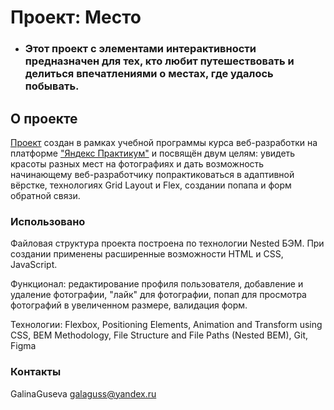 # Проект: Место

- ### Этот проект с элементами интерактивности предназначен для тех, кто любит путешествовать и делиться впечатлениями о местах, где удалось побывать.

## О проекте

[Проект](https://galinaguseva.github.io/mesto/) создан в рамках учебной программы курса веб-разработки на платформе ["Яндекс Практикум"](https://practicum.yandex.ru/) и посвящён двум целям: увидеть красоты разных мест на фотографиях и дать возможность начинающему веб-разработчику попрактиковаться в адаптивной вёрстке, технологиях Grid Layout и Flex, создании попапа и форм обратной связи.

### Использовано

Файловая структура проекта построена по технологии Nested БЭМ. При создании применены расширенные возможности HTML и CSS, JavaScript.

Функционал: редактирование профиля пользователя, добавление и удаление фотографии, "лайк" для фотографии, попап для просмотра фотографий в увеличенном размере, валидация форм.

Технологии: Flexbox, Positioning Elements, Animation and Transform using CSS, BEM Methodology, File Structure and File Paths (Nested BEM), Git, Figma

### Контакты

GalinaGuseva galaguss@yandex.ru
